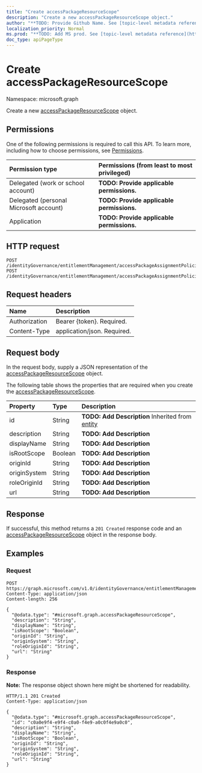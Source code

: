```yaml
---
title: "Create accessPackageResourceScope"
description: "Create a new accessPackageResourceScope object."
author: "**TODO: Provide Github Name. See [topic-level metadata reference](https://msgo.azurewebsites.net/add/document/guidelines/metadata.html#topic-level-metadata)**"
localization_priority: Normal
ms.prod: "**TODO: Add MS prod. See [topic-level metadata reference](https://msgo.azurewebsites.net/add/document/guidelines/metadata.html#topic-level-metadata)**"
doc_type: apiPageType
---
```


# Create accessPackageResourceScope
Namespace: microsoft.graph



Create a new [accessPackageResourceScope](../resources/accesspackageresourcescope.md) object.

## Permissions
One of the following permissions is required to call this API. To learn more, including how to choose permissions, see [Permissions](/graph/permissions-reference).

|Permission type|Permissions (from least to most privileged)|
|:---|:---|
|Delegated (work or school account)|**TODO: Provide applicable permissions.**|
|Delegated (personal Microsoft account)|**TODO: Provide applicable permissions.**|
|Application|**TODO: Provide applicable permissions.**|

## HTTP request

<!-- {
  "blockType": "ignored"
}
-->
``` http
POST /identityGovernance/entitlementManagement/accessPackageAssignmentPolicies/{accessPackageAssignmentPolicyId}/accessPackage/accessPackageCatalog/accessPackageResourceScopes
POST /identityGovernance/entitlementManagement/accessPackageAssignmentPolicies/{accessPackageAssignmentPolicyId}/accessPackage/accessPackageCatalog/accessPackageResourceRoles/{accessPackageResourceRoleId}/accessPackageResource/accessPackageResourceScopes
```

## Request headers
|Name|Description|
|:---|:---|
|Authorization|Bearer {token}. Required.|
|Content-Type|application/json. Required.|

## Request body
In the request body, supply a JSON representation of the [accessPackageResourceScope](../resources/accesspackageresourcescope.md) object.

The following table shows the properties that are required when you create the [accessPackageResourceScope](../resources/accesspackageresourcescope.md).

|Property|Type|Description|
|:---|:---|:---|
|id|String|**TODO: Add Description** Inherited from [entity](../resources/entity.md)|
|description|String|**TODO: Add Description**|
|displayName|String|**TODO: Add Description**|
|isRootScope|Boolean|**TODO: Add Description**|
|originId|String|**TODO: Add Description**|
|originSystem|String|**TODO: Add Description**|
|roleOriginId|String|**TODO: Add Description**|
|url|String|**TODO: Add Description**|



## Response

If successful, this method returns a `201 Created` response code and an [accessPackageResourceScope](../resources/accesspackageresourcescope.md) object in the response body.

## Examples

### Request
<!-- {
  "blockType": "request",
  "name": "create_accesspackageresourcescope_from_"
}
-->
``` http
POST https://graph.microsoft.com/v1.0/identityGovernance/entitlementManagement/accessPackageAssignmentPolicies/{accessPackageAssignmentPolicyId}/accessPackage/accessPackageCatalog/accessPackageResourceScopes
Content-Type: application/json
Content-length: 256

{
  "@odata.type": "#microsoft.graph.accessPackageResourceScope",
  "description": "String",
  "displayName": "String",
  "isRootScope": "Boolean",
  "originId": "String",
  "originSystem": "String",
  "roleOriginId": "String",
  "url": "String"
}
```


### Response
**Note:** The response object shown here might be shortened for readability.
<!-- {
  "blockType": "response",
  "truncated": true,
  "@odata.type": "microsoft.graph.accessPackageResourceScope"
}
-->
``` http
HTTP/1.1 201 Created
Content-Type: application/json

{
  "@odata.type": "#microsoft.graph.accessPackageResourceScope",
  "id": "c0a0e9f4-e9f4-c0a0-f4e9-a0c0f4e9a0c0",
  "description": "String",
  "displayName": "String",
  "isRootScope": "Boolean",
  "originId": "String",
  "originSystem": "String",
  "roleOriginId": "String",
  "url": "String"
}
```

